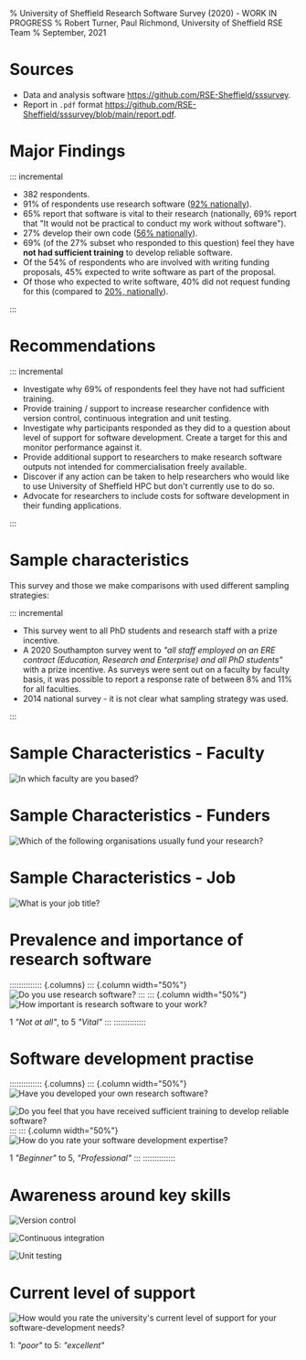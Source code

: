 % University of Sheffield Research Software Survey (2020) - WORK IN PROGRESS
% Robert Turner, Paul Richmond, University of Sheffield RSE Team
% September, 2021

# Sources

* Data and analysis software <https://github.com/RSE-Sheffield/sssurvey>.
* Report in `.pdf` format <https://github.com/RSE-Sheffield/sssurvey/blob/main/report.pdf>.

# Major Findings

::: incremental

* 382 respondents.
* 91% of respondents use research software ([92% nationally](https://zenodo.org/record/1183562#.YMnQFahKiUk)).
* 65% report that software is vital to their research (nationally, 69% report that "It would not be practical to conduct my work without software").
* 27% develop their own code ([56% nationally](https://zenodo.org/record/1183562#.YMnQFahKiUk)).
* 69% (of the 27% subset who responded to this question) feel they have **not had sufficient training** to develop reliable software.
* Of the 54% of respondents who are involved with writing funding proposals, 45% expected to write software as part of the proposal.
* Of those who expected to write software, 40% did not request funding for this (compared to [20%, nationally](https://zenodo.org/record/1183562#.YMnQFahKiUk)).

:::

# Recommendations

::: incremental

* Investigate why 69% of respondents feel they have not had sufficient training.
* Provide training / support to increase researcher confidence with version control, continuous integration and unit testing.
* Investigate why participants responded as they did to a question about level of support for software development. Create a target for this and monitor performance against it.
* Provide additional support to researchers to make research software outputs not intended for commercialisation freely available.
* Discover if any action can be taken to help researchers who would like to use University of Sheffield HPC but don't currently use to do so.
* Advocate for researchers to include costs for software development in their funding applications.

:::

# Sample characteristics

This survey and those we make comparisons with used different sampling strategies:

::: incremental

* This survey went to all PhD students and research staff with a prize incentive.
* A 2020 Southampton survey went to *"all staff employed on an ERE contract (Education, Research and Enterprise) and all PhD students"* with a prize incentive. As surveys were sent out on a faculty by faculty basis, it was possible to report a response rate of between 8% and 11% for all faculties.
* 2014 national survey - it is not clear what sampling strategy was used.

:::

# Sample Characteristics - Faculty

![In which faculty are you based?](charts/01_faculty.png)

# Sample Characteristics - Funders

![Which of the following organisations usually fund your research?](charts/02_funders.png)

# Sample Characteristics - Job

![What is your job title?](charts/03_job.png)

# Prevalence and importance of research software

:::::::::::::: {.columns}
::: {.column width="50%"}
![Do you use research software?](charts/04_use.png)
:::
::: {.column width="50%"}
![How important is research software to your work?](charts/05_important.png)

1 *"Not at all"*, to 5 *"Vital"*
:::
::::::::::::::

# Software development practise

:::::::::::::: {.columns}
::: {.column width="50%"}
![Have you developed your own research software?](charts/06_developed.png)

![Do you feel that you have received sufficient training to develop reliable software?](charts/08_training_exclude_no_response.png)
:::
::: {.column width="50%"}
![How do you rate your software development expertise?](charts/07_rate_dev_exclude_no_response.png)

1 *"Beginner"* to 5, *"Professional"*
:::
::::::::::::::

# Awareness around key skills

![Version control](charts/12_tech_vc_exclude_no_response.png)

![Continuous integration](charts/13_tech_ci_exclude_no_response.png)

![Unit testing](charts/14_tech_test_exclude_no_response.png)

# Current level of support

![How would you rate the university's current level of support for your software-development needs?](charts/15_support_exclude_no_response.png)

1: *"poor"* to 5: *"excellent"*

